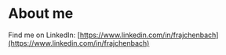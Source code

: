 # About me

Find me on LinkedIn: [https://www.linkedin.com/in/frajchenbach](https://www.linkedin.com/in/frajchenbach)

